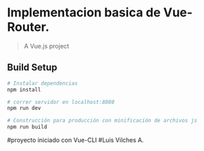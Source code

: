 # Implementacion basica de Vue-Router.

> A Vue.js project

## Build Setup

``` bash
# Instalar dependencias
npm install

# correr servidor en localhost:8080
npm run dev

# Construcción para producción con minificación de archivos js
npm run build
```

#proyecto iniciado con Vue-CLI
#Luis Vilches A.